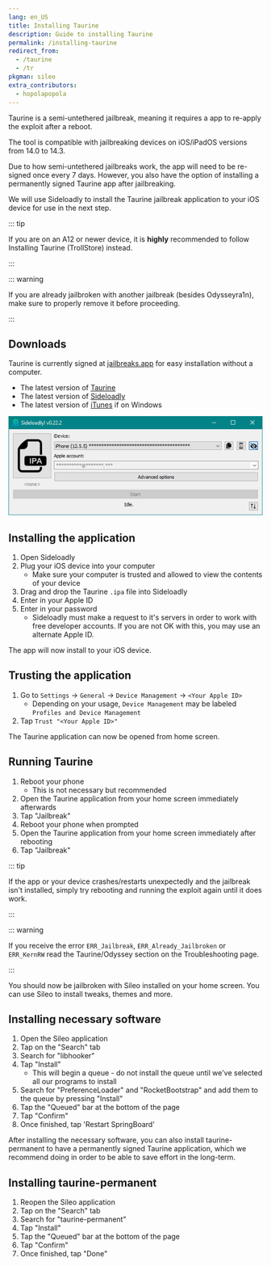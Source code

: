 ```yaml
---
lang: en_US
title: Installing Taurine
description: Guide to installing Taurine
permalink: /installing-taurine
redirect_from:
  - /taurine
  - /tr
pkgman: sileo
extra_contributors:
  - hopolapopola
---
```


Taurine is a <router-link to="/types-of-jailbreak/#semi-untethered-jailbreaks">semi-untethered jailbreak</router-link>, meaning it requires a app to re-apply the exploit after a reboot.

The tool is compatible with jailbreaking devices on iOS/iPadOS versions from 14.0 to 14.3.

Due to how semi-untethered jailbreaks work, the app will need to be <router-link to="/resigning-apps">re-signed</router-link> once every 7 days. However, you also have the option of installing a permanently signed Taurine app after jailbreaking.

We will use Sideloadly to install the Taurine jailbreak application to your iOS device for use in the next step.

::: tip

If you are on an A12 or newer device, it is **highly** recommended to follow <router-link to="/installing-taurine-trollstore">Installing Taurine (TrollStore)</router-link> instead.

:::

::: warning

If you are already jailbroken with another jailbreak (besides Odysseyra1n), make sure to properly <router-link to="/restoring-rootfs">remove it</router-link> before proceeding.

:::

## Downloads

<div class="custom-container tip" id="ifJailbreaksAppSigned"><p>
Taurine is currently signed at <a href="https://jailbreaks.app/" target="_blank">jailbreaks.app</a> for easy installation without a computer.
</p></div>

- The latest version of [Taurine](https://taurine.app/)
- The latest version of [Sideloadly](https://sideloadly.io/)
- The latest version of [iTunes](https://www.apple.com/itunes/download/win32) if on Windows

![A screenshot of the Sideloadly application (Windows)](/assets/images/sideloadly_win.png)

## Installing the application

1. Open Sideloadly
1. Plug your iOS device into your computer
    - Make sure your computer is trusted and allowed to view the contents of your device
1. Drag and drop the Taurine `.ipa` file into Sideloadly
1. Enter in your Apple ID
1. Enter in your password
    - Sideloadly must make a request to it's servers in order to work with free developer accounts. If you are not OK with this, you may use an alternate Apple ID.

The app will now install to your iOS device.

## Trusting the application

1. Go to `Settings` -> `General` -> `Device Management` -> `<Your Apple ID>`
    - Depending on your usage, `Device Management` may be labeled `Profiles and Device Management`
1. Tap `Trust "<Your Apple ID>"`

The Taurine application can now be opened from home screen.

## Running Taurine

1. Reboot your phone
    - This is not necessary but recommended
1. Open the Taurine application from your home screen immediately afterwards
1. Tap "Jailbreak"
1. Reboot your phone when prompted
1. Open the Taurine application from your home screen immediately after rebooting
1. Tap "Jailbreak"

::: tip

If the app or your device crashes/restarts unexpectedly and the jailbreak isn't installed, simply try rebooting and running the exploit again until it does work.

:::

::: warning

If you receive the error `ERR_Jailbreak`, `ERR_Already_Jailbroken` or `ERR_KernRW` read the Taurine/Odyssey section on the <router-link to="/troubleshooting/#common-errors-on-odyssey-and-taurine">Troubleshooting</router-link> page.

:::

You should now be jailbroken with Sileo installed on your home screen. You can use Sileo to install <router-link to="/faq/#what-are-tweaks">tweaks</router-link>, themes and more.

## Installing necessary software

1. Open the Sileo application
1. Tap on the "Search" tab
1. Search for "libhooker"
1. Tap "Install"
    - This will begin a queue - do not install the queue until we've selected all our programs to install
1. Search for "PreferenceLoader" and "RocketBootstrap" and add them to the queue by pressing "Install"
1. Tap the "Queued" bar at the bottom of the page
1. Tap "Confirm"
1. Once finished, tap 'Restart SpringBoard'

After installing the necessary software, you can also install taurine-permanent to have a permanently signed Taurine application, which we recommend doing in order to be able to save effort in the long-term.

## Installing taurine-permanent

1. Reopen the Sileo application
1. Tap on the "Search" tab
1. Search for "taurine-permanent"
1. Tap "Install"
1. Tap the "Queued" bar at the bottom of the page
1. Tap "Confirm"
1. Once finished, tap "Done"